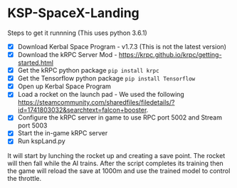 # KSP-SpaceX-Landing

Steps to get it runnning (This uses python 3.6.1)

- [x] Download Kerbal Space Program - v1.7.3 (This is not the latest version)
- [x] Download the kRPC Server Mod - https://krpc.github.io/krpc/getting-started.html
- [x] Get the kRPC python package `pip install krpc`
- [x] Get the Tensorflow python package `pip install Tensorflow`
- [x] Open up Kerbal Space Program
- [x] Load a rocket on the launch pad - We used the following https://steamcommunity.com/sharedfiles/filedetails/?id=1741803032&searchtext=falcon+booster.
- [x] Configure the kRPC server in game to use RPC port 5002 and Stream port 5003
- [x] Start the in-game kRPC server
- [x] Run kspLand.py 

It will start by lunching the rocket up and creating a save point. The rocket will then fall while the AI trains. After the script completes its training then the game will reload the save at 1000m and use the trained model to control the throttle.
